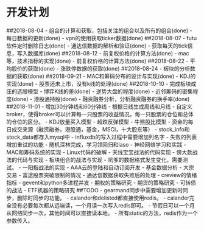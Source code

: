 # 开发计划
##2018-08-04
    - 组合的计算和获取，包括关注的组合以及所有的组合(done)
    - 每日数据的更新(done)
    - vpn的使用获取ticker数据(done)
##2018-08-07
    - futu软件定时删除日志(done)
    - 通达信数据的解析和验证(done)
    - 获取每天的tick信息，写入数据库(done)
##2018-08-12
    - 前复权价格的计算方法(done)
    - mac等，技术指标的实现(done)
    - 前复权价格的计算方法(done)
##2018-08-22
    - 平均股价的获取(done)
    - 涨跌停数据的获取(done)
##2018-08-24
    - 板块的分析数据的获取(done)
##2018-09-21
    - MAC和筹码分布的设计与实现(done)
    - KDJ的实现(done)
    - 股票还未上市，没有k线的处理(done)
##2018-10-10
    - 完成板块成庄的选股模型
        - 博弈K线的差(done)
        - 逆势大盘的程度(done)
        - 近邻筹码的密集程度(done)
    - 港股通持股(done)
    - 融资融券分析，分析融资融券的换手率(done)
##2018-11-01
    - 增加30分钟线和60分钟线
    - 根据日线生成周线和月线
    - 自定义broker，使得broker可以计算每一只股票的收益情况，每一只股票的仓位和总体的仓位的区分。
    - KDJ放量买入模型
    - 超跌反弹模型
    - 牛熊股比模型
    - 资金的每日成交来源（融资融券，港股通，基金，MSCI，十大股东等）
    - stock\_info和stock\_data都存入mysql中
    - influxdb的写入过程中需要增加列名字
    - 失败的列表增加重试的功能
    - 随机深林完成，学习领回归和laso
    - 神经网络学习和实践
    - MAC和筹码系统的实现
    - Linux代码的破解
    - 天线宝宝战法的代码实现
    - 傍大款战法的代码与实现
    - 板块组合的战法与实现
    - 坑爹的数据格式发生变化，需要测试。
    - 一阳指战法的实现
    - AAA云的登陆和自动订阅开发
    - 基金数据分析
    - 大宗交易
    - 富途股票突破限制的情况
    - 通达信数据获取失败后的处理
    - creview的情绪指标
    - gevent和python多进程并发
    - 期权的策略研究
    - 期货的策略研究
    - 可转债的战法
    - ETF机器的策略研究
##TODO
    - gearmand同步中需要增加更新时同步，删除时同步的功能。
    - calander和delisted都直接使用redis。
    - calander完全没有必要每次都从远端读，一个月读一次写入redis即可。
    - 节假日可以一个月从网络同步一次，其他时间可以直接读本地。
    - 所有static的方法，redis作为一个参数传入。
